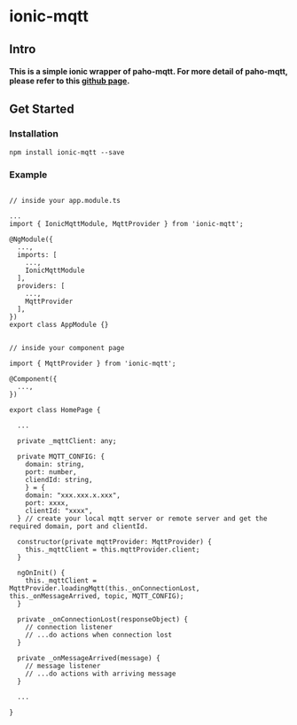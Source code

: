 # ionic-mqtt

## Intro

#### This is a simple ionic wrapper of paho-mqtt. For more detail of paho-mqtt, please refer to this [github page](https://github.com/eclipse/paho.mqtt.javascript#readme).

## Get Started

### Installation

` npm install ionic-mqtt --save `

### Example
```

// inside your app.module.ts

...
import { IonicMqttModule, MqttProvider } from 'ionic-mqtt';

@NgModule({
  ...,
  imports: [
    ...,
    IonicMqttModule
  ],
  providers: [
    ...,
    MqttProvider
  ],
})
export class AppModule {}

```

```  

// inside your component page

import { MqttProvider } from 'ionic-mqtt';

@Component({
  ...,
})

export class HomePage {

  ...

  private _mqttClient: any;

  private MQTT_CONFIG: {
    domain: string,
    port: number,
    cliendId: string,
    } = {
    domain: "xxx.xxx.x.xxx",
    port: xxxx,
    clientId: "xxxx",
  } // create your local mqtt server or remote server and get the required domain, port and clientId.

  constructor(private mqttProvider: MqttProvider) {
    this._mqttClient = this.mqttProvider.client;
  }

  ngOnInit() {
    this._mqttClient = MqttProvider.loadingMqtt(this._onConnectionLost, this._onMessageArrived, topic, MQTT_CONFIG);
  }

  private _onConnectionLost(responseObject) {
    // connection listener
    // ...do actions when connection lost
  }

  private _onMessageArrived(message) {
    // message listener
    // ...do actions with arriving message
  }

  ...

}

```
